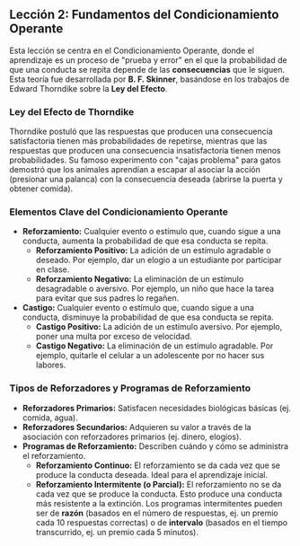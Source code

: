 
## Lección 2: Fundamentos del Condicionamiento Operante

Esta lección se centra en el Condicionamiento Operante, donde el aprendizaje es un proceso de "prueba y error" en el que la probabilidad de que una conducta se repita depende de las **consecuencias** que le siguen. Esta teoría fue desarrollada por **B. F. Skinner**, basándose en los trabajos de Edward Thorndike sobre la **Ley del Efecto**.

### Ley del Efecto de Thorndike
Thorndike postuló que las respuestas que producen una consecuencia satisfactoria tienen más probabilidades de repetirse, mientras que las respuestas que producen una consecuencia insatisfactoria tienen menos probabilidades. Su famoso experimento con "cajas problema" para gatos demostró que los animales aprendían a escapar al asociar la acción (presionar una palanca) con la consecuencia deseada (abrirse la puerta y obtener comida).

### Elementos Clave del Condicionamiento Operante

* **Reforzamiento:** Cualquier evento o estímulo que, cuando sigue a una conducta, aumenta la probabilidad de que esa conducta se repita.
    * **Reforzamiento Positivo:** La adición de un estímulo agradable o deseado. Por ejemplo, dar un elogio a un estudiante por participar en clase.
    * **Reforzamiento Negativo:** La eliminación de un estímulo desagradable o aversivo. Por ejemplo, un niño que hace la tarea para evitar que sus padres lo regañen.
* **Castigo:** Cualquier evento o estímulo que, cuando sigue a una conducta, disminuye la probabilidad de que esa conducta se repita.
    * **Castigo Positivo:** La adición de un estímulo aversivo. Por ejemplo, poner una multa por exceso de velocidad.
    * **Castigo Negativo:** La eliminación de un estímulo agradable. Por ejemplo, quitarle el celular a un adolescente por no hacer sus labores.

### Tipos de Reforzadores y Programas de Reforzamiento
* **Reforzadores Primarios:** Satisfacen necesidades biológicas básicas (ej. comida, agua).
* **Reforzadores Secundarios:** Adquieren su valor a través de la asociación con reforzadores primarios (ej. dinero, elogios).
* **Programas de Reforzamiento:** Describen cuándo y cómo se administra el reforzamiento.
    * **Reforzamiento Continuo:** El reforzamiento se da cada vez que se produce la conducta deseada. Ideal para el aprendizaje inicial.
    * **Reforzamiento Intermitente (o Parcial):** El reforzamiento no se da cada vez que se produce la conducta. Esto produce una conducta más resistente a la extinción. Los programas intermitentes pueden ser de **razón** (basados en el número de respuestas, ej. un premio cada 10 respuestas correctas) o de **intervalo** (basados en el tiempo transcurrido, ej. un premio cada 5 minutos).